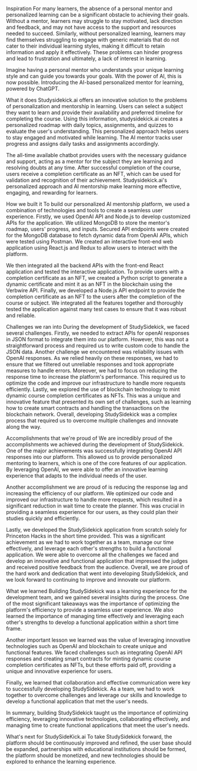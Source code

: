 Inspiration
For many learners, the absence of a personal mentor and personalized learning can be a significant obstacle to achieving their goals. Without a mentor, learners may struggle to stay motivated, lack direction and feedback, and may not have access to the support and resources needed to succeed. Similarly, without personalized learning, learners may find themselves struggling to engage with generic materials that do not cater to their individual learning styles, making it difficult to retain information and apply it effectively. These problems can hinder progress and lead to frustration and ultimately, a lack of interest in learning.

Imagine having a personal mentor who understands your unique learning style and can guide you towards your goals. With the power of AI, this is now possible. Introducing the AI-based personalized mentor for learning, powered by ChatGPT.

What it does
Studysidekick.ai offers an innovative solution to the problems of personalization and mentorship in learning. Users can select a subject they want to learn and provide their availability and preferred timeline for completing the course. Using this information, studysidekick.ai creates a personalized roadmap with daily topics, assignments, and quizzes to evaluate the user's understanding. This personalized approach helps users to stay engaged and motivated while learning. The AI mentor tracks user progress and assigns daily tasks and assignments accordingly.

The all-time available chatbot provides users with the necessary guidance and support, acting as a mentor for the subject they are learning and resolving doubts at any time. After successful completion of the course, users receive a completion certificate as an NFT, which can be used for validation and recognition of their achievement. Studysidekick.ai's personalized approach and AI mentorship make learning more effective, engaging, and rewarding for learners.

How we built it
To build our personalized AI mentorship platform, we used a combination of technologies and tools to create a seamless user experience. Firstly, we used OpenAI API and Node.js to develop customized APIs for the application. We utilized MongoDB to store the mentor's roadmap, users' progress, and inputs. Secured API endpoints were created for the MongoDB database to fetch dynamic data from OpenAI APIs, which were tested using Postman. We created an interactive front-end web application using React.js and Redux to allow users to interact with the platform.

We then integrated all the backend APIs with the front-end React application and tested the interactive application. To provide users with a completion certificate as an NFT, we created a Python script to generate a dynamic certificate and mint it as an NFT in the blockchain using the Verbwire API. Finally, we developed a Node.js API endpoint to provide the completion certificate as an NFT to the users after the completion of the course or subject. We integrated all the features together and thoroughly tested the application against many test cases to ensure that it was robust and reliable.

Challenges we ran into
During the development of StudySidekick, we faced several challenges. Firstly, we needed to extract APIs for openAI responses in JSON format to integrate them into our platform. However, this was not a straightforward process and required us to write custom code to handle the JSON data. Another challenge we encountered was reliability issues with OpenAI responses. As we relied heavily on these responses, we had to ensure that we filtered out unreliable responses and took appropriate measures to handle errors. Moreover, we had to focus on reducing the response time to increase the platform's performance. This required us to optimize the code and improve our infrastructure to handle more requests efficiently. Lastly, we explored the use of blockchain technology to mint dynamic course completion certificates as NFTs. This was a unique and innovative feature that presented its own set of challenges, such as learning how to create smart contracts and handling the transactions on the blockchain network. Overall, developing StudySidekick was a complex process that required us to overcome multiple challenges and innovate along the way.

Accomplishments that we're proud of
We are incredibly proud of the accomplishments we achieved during the development of StudySidekick. One of the major achievements was successfully integrating OpenAI API responses into our platform. This allowed us to provide personalized mentoring to learners, which is one of the core features of our application. By leveraging OpenAI, we were able to offer an innovative learning experience that adapts to the individual needs of the user.

Another accomplishment we are proud of is reducing the response lag and increasing the efficiency of our platform. We optimized our code and improved our infrastructure to handle more requests, which resulted in a significant reduction in wait time to create the planner. This was crucial in providing a seamless experience for our users, as they could plan their studies quickly and efficiently.

Lastly, we developed the StudySidekick application from scratch solely for Princeton Hacks in the short time provided. This was a significant achievement as we had to work together as a team, manage our time effectively, and leverage each other's strengths to build a functional application. We were able to overcome all the challenges we faced and develop an innovative and functional application that impressed the judges and received positive feedback from the audience. Overall, we are proud of the hard work and dedication that went into developing StudySidekick, and we look forward to continuing to improve and innovate our platform.

What we learned
Building StudySidekick was a learning experience for the development team, and we gained several insights during the process. One of the most significant takeaways was the importance of optimizing the platform's efficiency to provide a seamless user experience. We also learned the importance of managing time effectively and leveraging each other's strengths to develop a functional application within a short time frame.

Another important lesson we learned was the value of leveraging innovative technologies such as OpenAI and blockchain to create unique and functional features. We faced challenges such as integrating OpenAI API responses and creating smart contracts for minting dynamic course completion certificates as NFTs, but these efforts paid off, providing a unique and innovative experience for users.

Finally, we learned that collaboration and effective communication were key to successfully developing StudySidekick. As a team, we had to work together to overcome challenges and leverage our skills and knowledge to develop a functional application that met the user's needs.

In summary, building StudySidekick taught us the importance of optimizing efficiency, leveraging innovative technologies, collaborating effectively, and managing time to create functional applications that meet the user's needs.

What's next for StudySideKick.ai
To take StudySidekick forward, the platform should be continuously improved and refined, the user base should be expanded, partnerships with educational institutions should be formed, the platform should be monetized, and new technologies should be explored to enhance the learning experience.
